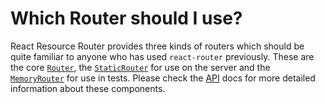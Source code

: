 # Which Router should I use?

React Resource Router provides three kinds of routers which should be quite familiar to anyone who has used `react-router` previously. These are the core [`Router`](/api/components#router), the [`StaticRouter`](/api/components#staticrouter) for use on the server and the [`MemoryRouter`](/api/components#memoryrouter) for use in tests. Please check the [API](/api) docs for more detailed information about these components.
